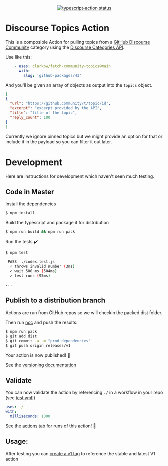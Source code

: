 <p align="center">
  <a href="https://github.com/actions/typescript-action/actions"><img alt="typescript-action status" src="https://github.com/actions/typescript-action/workflows/build-test/badge.svg"></a>
</p>

# Discourse Topics Action

This is a composible Action for pulling topics from a [GitHub Discourse Community](https://github.community/) category using the [Discourse Categories API](https://docs.discourse.org/#tag/Categories/paths/~1categories.json/post).

Use like this:

```yml
    - uses: clarkbw/fetch-community-topics@main
      with: 
        slug: 'github-packages/43'
```

And you'll be given an array of objects as output into the `topics` object.

```json
[
{
  "url": "https://github.community/t/topic/id",
  "excerpt": "excerpt provided by the API",
  "title": "title of the topic",
  "reply_count": 100
}
]
```

Currently we ignore pinned topics but we might provide an option for that or include it in the payload so you can filter it out later.

# Development

Here are instructions for development which haven't seen much testing.

## Code in Master

Install the dependencies  
```bash
$ npm install
```

Build the typescript and package it for distribution
```bash
$ npm run build && npm run pack
```

Run the tests :heavy_check_mark:  
```bash
$ npm test

 PASS  ./index.test.js
  ✓ throws invalid number (3ms)
  ✓ wait 500 ms (504ms)
  ✓ test runs (95ms)

...
```

## Publish to a distribution branch

Actions are run from GitHub repos so we will checkin the packed dist folder. 

Then run [ncc](https://github.com/zeit/ncc) and push the results:
```bash
$ npm run pack
$ git add dist
$ git commit -a -m "prod dependencies"
$ git push origin releases/v1
```

Your action is now published! :rocket: 

See the [versioning documentation](https://github.com/actions/toolkit/blob/master/docs/action-versioning.md)

## Validate

You can now validate the action by referencing `./` in a workflow in your repo (see [test.yml](.github/workflows/test.yml)])

```yaml
uses: ./
with:
  milliseconds: 1000
```

See the [actions tab](https://github.com/actions/javascript-action/actions) for runs of this action! :rocket:

## Usage:

After testing you can [create a v1 tag](https://github.com/actions/toolkit/blob/master/docs/action-versioning.md) to reference the stable and latest V1 action

